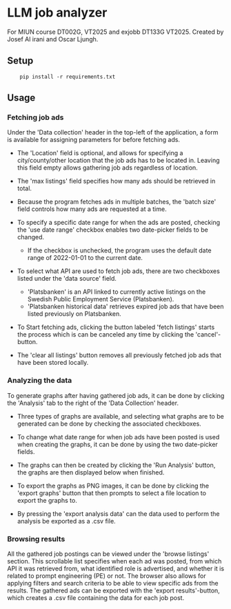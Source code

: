 # LLM job analyzer
For MIUN course DT002G, VT2025 and exjobb DT133G VT2025.
Created by Josef Al irani and Oscar Ljungh.

## Setup

```commandline
    pip install -r requirements.txt
```

## Usage

### Fetching job ads
Under the 'Data collection' header in the top-left of the application, a form is available for assigning parameters for
before fetching ads. 

+ The 'Location' field is optional, and allows for specifying a city/county/other location that the job ads has to be located in. Leaving this field empty allows gathering job ads regardless of location.
+ The 'max listings' field specifies how many ads should be retrieved in total. 
+ Because the program fetches ads in multiple batches, the 'batch size' field controls how many ads are requested at a time.
+ To specify a specific date range for when the ads are posted, checking the 'use date range' checkbox enables two date-picker
fields to be changed. 
  + If the checkbox is unchecked, the program uses the default date range of 2022-01-01 to the current
  date.
+ To select what API are used to fetch job ads, there are two checkboxes listed under the 'data source' field. 
  + 'Platsbanken' is an API linked to currently active listings on the Swedish Public Employment Service (Platsbanken). 
  + 'Platsbanken historical data' retrieves expired job ads that have been listed previously on Platsbanken.


+ To Start fetching ads, clicking the button labeled 'fetch listings' starts the process which is can be canceled any time 
by clicking the 'cancel'-button. 
+ The 'clear all listings' button removes all previously fetched job ads that have been stored
locally.

### Analyzing the data
To generate graphs after having gathered job ads, it can be done by clicking the 'Analysis' tab to the right of the 'Data Collection'
header. 

+ Three types of graphs are available, and selecting what graphs are to be generated can be done by checking the associated 
checkboxes. 
+ To change what date range for when job ads have been posted is used when creating the graphs, it can be done 
by using the two date-picker fields.


+ The graphs can then be created by clicking the 'Run Analysis' button, the graphs are then displayed below when finished.
+ To export the graphs as PNG images, it can be done by clicking the 'export graphs' button that then prompts to select a file
location to export the graphs to. 
+ By pressing the 'export analysis data' can the data used to perform the analysis be exported
as a .csv file. 

### Browsing results
All the gathered job postings can be viewed under the 'browse listings' section. This scrollable list specifies when each
ad was posted, from which API it was retrieved from, what identified role is advertised, and whether it is related to prompt
engineering (PE) or not. The browser also allows for applying filters and search criteria to be able to view specific ads
from the results. The gathered ads can be exported with the 'export results'-button, which creates a .csv file containing
the data for each job post.